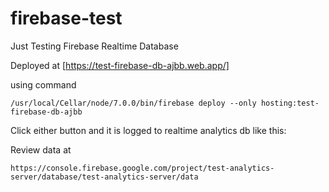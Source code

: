# firebase-test
Just Testing Firebase Realtime Database

Deployed at [https://test-firebase-db-ajbb.web.app/]

using command
```
/usr/local/Cellar/node/7.0.0/bin/firebase deploy --only hosting:test-firebase-db-ajbb
```

Click either button and it is logged to realtime analytics db like this:

Review data at 
```
https://console.firebase.google.com/project/test-analytics-server/database/test-analytics-server/data
```
